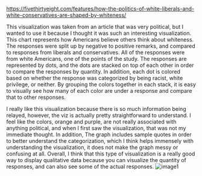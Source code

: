 https://fivethirtyeight.com/features/how-the-politics-of-white-liberals-and-white-conservatives-are-shaped-by-whiteness/

This visualization was taken from an article that was very political, but I wanted to use it because I thought it was such an interesting visualization. This chart represents how Americans believe others think about whiteness. The responses were split up by negative to positive remarks, and compared to responses from liberals and conservatives. All of the responses were from white Americans, one of the points of the study. The responses are represented by dots, and the dots are stacked on top of each other in order to compare the responses by quantity. In addition, each dot is colored based on whether the response was categorized by being racist, white privilege, or neither. By grouping the colors together in each stack, it is easy to visually see how many of each color are under a response and compare that to other responses. 

I really like this visualization because there is so much information being relayed, however, the viz is actually pretty straightforward to understand. I feel like the colors, orange and purple, are not really associated with anything political, and when I first saw the visualization, that was not my immediate thought. In addition, The graph includes sample quotes in order to better understand the categorization, which I think helps immensely with understanding the visualization, it does not make the graph messy or confusing at all. Overall, I think that this type of visualization is a really good way to display qualitative data because you can visualize the quantity of responses, and can also see some of the actual responses.
![image1](https://github.com/vlm-wpi/reflections/blob/4f2e6adf77c55436504029ddede424a217f47001/image6.webp)
